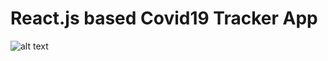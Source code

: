 # React.js based Covid19 Tracker App

![alt text](https://github.com/khandelwal20sid/covid19-tracker/blob/work/web_pic.png?raw=true)